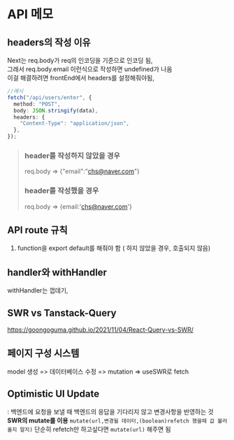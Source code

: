 # API 메모

## headers의 작성 이유

Next는 req.body가 req의 인코딩을 기준으로 인코딩 됨,  
그래서 req.body.email 이런식으로 작성하면 undefined가 나옴  
이걸 해결하려면 frontEnd에서 headers를 설정해줘야됨,

```ts
//예시
fetch("/api/users/enter", {
  method: "POST",
  body: JSON.stringify(data),
  headers: {
    "Content-Type": "application/json",
  },
});
```

> ### header를 작성하지 않았을 경우
>
> req.body => {"email":"chs@naver.com"}
>
> ### header를 작성했을 경우
>
> req.body => {email:'chs@naver.com'}

## API route 규칙

1. function을 export default를 해줘야 함 ( 하지 않았을 경우, 호출되지 않음)

## handler와 withHandler

withHandler는 껍데기,

## SWR vs Tanstack-Query

https://goongoguma.github.io/2021/11/04/React-Query-vs-SWR/

## 페이지 구성 시스템

model 생성 => 데이터베이스 수정 => mutation => useSWR로 fetch

## Optimistic UI Update

: 백엔드에 요청을 보낼 때 백엔드의 응답을 기다리지 않고 변경사항을 반영하는 것
**SWR의 mutate를 이용**
`mutate(url,변경될 데이터,(boolean)refetch 했을때 값 불러올지 말지)`
단순히 refetch만 하고싶다면 `mutate(url)` 해주면 됨
